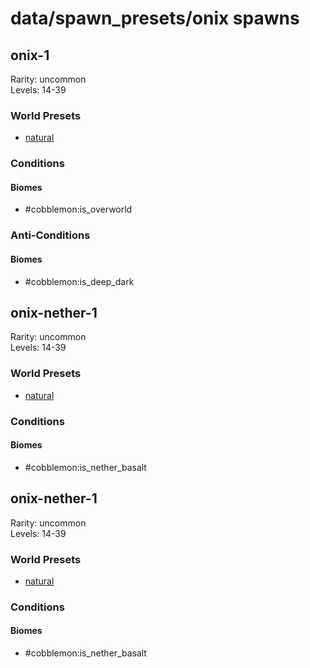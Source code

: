 # data/spawn_presets/onix spawns  
  
## onix-1  
Rarity: uncommon  
Levels: 14-39  
  
### World Presets  
* [natural](/data/world_presets/natural.md)  
  
### Conditions  
  
#### Biomes  
  * #cobblemon:is_overworld
  
  
### Anti-Conditions  
  
#### Biomes  
  * #cobblemon:is_deep_dark
  
  
## onix-nether-1  
Rarity: uncommon  
Levels: 14-39  
  
### World Presets  
* [natural](/data/world_presets/natural.md)  
  
### Conditions  
  
#### Biomes  
  * #cobblemon:is_nether_basalt
  
  
## onix-nether-1  
Rarity: uncommon  
Levels: 14-39  
  
### World Presets  
* [natural](/data/world_presets/natural.md)  
  
### Conditions  
  
#### Biomes  
  * #cobblemon:is_nether_basalt
  
